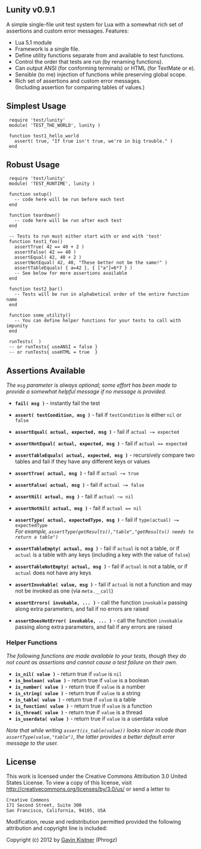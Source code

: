 ## Lunity v0.9.1 

A simple single-file unit test system for Lua with a somewhat rich set of assertions and custom error messages. Features:

* Lua 5.1 module
* Framework is a single file.
* Define utility functions separate from and available to test functions.
* Control the order that tests are run (by renaming functions).
* Can output ANSI (for conforming terminals) or HTML (for TextMate or e).
* Sensible (to me) injection of functions while preserving global scope.
* Rich set of assertions and custom error messages.  
  (Including assertion for comparing tables of values.)


## Simplest Usage

<!-- language: lang-lua -->

     require 'test/lunity'
     module( 'TEST_THE_WORLD', lunity )

     function test1_hello_world
       assert( true, "If true isn't true, we're in big trouble." )
     end


## Robust Usage

<!-- language: lang-lua -->

     require 'test/lunity'
     module( 'TEST_RUNTIME', lunity )
     
     function setup()
       -- code here will be run before each test
     end
     
     function teardown()
       -- code here will be run after each test
     end
     
     -- Tests to run must either start with or end with 'test'
     function test1_foo()
       assertTrue( 42 == 40 + 2 )
       assertFalse( 42 == 40 )
       assertEqual( 42, 40 + 2 )
       assertNotEqual( 42, 40, "These better not be the same!" )
       assertTableEquals( { a=42 }, { ["a"]=6*7 } )
       -- See below for more assertions available
     end
     
     function test2_bar()
       -- Tests will be run in alphabetical order of the entire function name
     end
     
     function some_utility()
       -- You can define helper functions for your tests to call with impunity
     end
     
     runTests(  )
     -- or runTests{ useANSI = false }
     -- or runTests{ useHTML = true  }

## Assertions Available

_The `msg` parameter is always optional; some effort has been made to provide a somewhat helpful message if no message is provided._

* **`fail( msg )`** - instantly fail the test
* **`assert( testCondition, msg )`** - fail if `testCondition` is either `nil` or `false`
* **`assertEqual( actual, expected, msg )`** - fail if `actual ~= expected`
* **`assertNotEqual( actual, expected, msg )`** - fail if `actual == expected`
* **`assertTableEquals( actual, expected, msg )`** - recursively compare two tables and fail if they have any different keys or values
* **`assertTrue( actual, msg )`** - fail if `actual ~= true`
* **`assertFalse( actual, msg )`** - fail if `actual ~= false`
* **`assertNil( actual, msg )`** - fail if `actual ~= nil`
* **`assertNotNil( actual, msg )`** - fail if `actual == nil`
* **`assertType( actual, expectedType, msg )`** - fail if `type(actual) ~= expectedType`  
  _For example, `assertType(getResults(),"table","getResults() needs to return a table")`_

* **`assertTableEmpty( actual, msg )`** - fail if `actual` is not a table, or if `actual` is a table with any keys (including a key with the value of `false`)
* **`assertTableNotEmpty( actual, msg )`** - fail if `actual` is not a table, or if `actual` does not have any keys
* **`assertInvokable( value, msg )`** - fail if `actual` is not a function and may not be invoked as one (via `meta.__call`)
* **`assertErrors( invokable, ... )`** - call the function `invokable` passing along extra parameters, and fail if no errors are raised
* **`assertDoesNotError( invokable, ... )`** - call the function `invokable` passing along extra parameters, and fail if any errors are raised

### Helper Functions

_The following functions are made available to your tests, though they do not count as assertions and cannot cause a test failure on their own._

* **`is_nil( value )`** - return true if `value` is `nil`
* **`is_boolean( value )`** - return true if `value` is a boolean
* **`is_number( value )`** - return true if `value` is a number
* **`is_string( value )`** - return true if `value` is a string
* **`is_table( value )`** - return true if `value` is a table
* **`is_function( value )`** - return true if `value` is a function
* **`is_thread( value )`** - return true if `value` is a thread
* **`is_userdata( value )`** - return true if `value` is a userdata value

_Note that while writing `assert(is_table(value))` looks nicer in code than `assertType(value,"table")`, the latter provides a better default error message to the user._

## License

This work is licensed under the Creative Commons Attribution 3.0
United States License. To view a copy of this license, visit
http://creativecommons.org/licenses/by/3.0/us/ or send a letter to

    Creative Commons
    171 Second Street, Suite 300
    San Francisco, California, 94105, USA

Modification, reuse and redistribution permitted provided the following
attribution and copyright line is included:

Copyright (c) 2012 by [Gavin Kistner](mailto:!@phrogz.net) (Phrogz)





